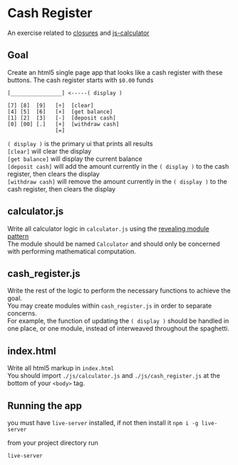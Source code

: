 # Cash Register

An exercise related to [closures](https://slides.com/theremix/closures) and [js-calculator](https://github.com/devleague/js-calculator)

## Goal

Create an html5 single page app that looks like a cash register with these buttons. The cash register starts with `$0.00` funds

```
[________________] <-----( display )

[7] [8]  [9]   [÷]  [clear]
[4] [5]  [6]   [×]  [get balance]
[1] [2]  [3]   [-]  [deposit cash]
[0] [00] [.]   [+]  [withdraw cash]
               [=]

```

`( display )` is the primary ui that prints all results  
`[clear]` will clear the display  
`[get balance]` will display the current balance  
`[deposit cash]` will add the amount currently in the `( display )` to the cash register, then clears the display  
`[withdraw cash]` will remove the amount currently in the `( display )` to the cash register, then clears the display  

## calculator.js

Write all calculator logic in `calculator.js` using the [revealing module pattern](http://slides.com/jasonsewell/object-literals-and-ze-module-pattern)  
The module should be named `Calculator` and should only be concerned with performing mathematical computation.  

## cash_register.js

Write the rest of the logic to perform the necessary functions to achieve the goal.  
You may create modules within `cash_register.js` in order to separate concerns.  
For example, the function of updating the `( display )` should be handled in one place, or one module, instead of interweaved throughout the spaghetti.  

## index.html

Write all html5 markup in `index.html`  
You should import `./js/calculator.js` and `./js/cash_register.js` at the bottom of your `<body>` tag.

## Running the app

you must have `live-server` installed, if not then install it `npm i -g live-server`

from your project directory run

```
live-server
```
